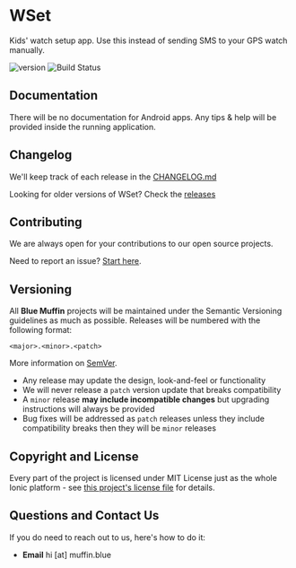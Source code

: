 <h1>WSet</h1>

Kids' watch setup app. Use this instead of sending SMS to your GPS watch manually.

![version](https://img.shields.io/badge/dynamic/json.svg?label=version&url=https%3A%2F%2Fraw.githubusercontent.com%2Fmullinsmikey%2Fwset%2Fmaster%2Fpackage.json&query=%24.version) ![Build Status](https://travis-ci.org/mullinsmikey/wset.svg?branch=master)

## Documentation

There will be no documentation for Android apps. Any tips & help will be provided inside the running application.

## Changelog

We'll keep track of each release in the [CHANGELOG.md](./CHANGELOG.md)

Looking for older versions of WSet? Check the [releases](https://github.com/mullinsmikey/wset/releases)

## Contributing

We are always open for your contributions to our open source projects.

Need to report an issue? [Start here](./.github/CONTRIBUTING.md).

## Versioning

All **Blue Muffin** projects will be maintained under the Semantic Versioning guidelines as much as possible. Releases will be numbered with the following format:

`<major>.<minor>.<patch>`

More information on [SemVer](http://semver.org).

* Any release may update the design, look-and-feel or functionality
* We will never release a `patch` version update that breaks compatibility
* A `minor` release **may include incompatible changes** but upgrading instructions will always be provided
* Bug fixes will be addressed as `patch` releases unless they include compatibility breaks then they will be `minor` releases

## Copyright and License
Every part of the project is licensed under MIT License just as the whole Ionic platform - see [this project's license file](./LICENSE) for details.

## Questions and Contact Us
If you do need to reach out to us, here's how to do it:

* **Email** hi [at] muffin.blue
